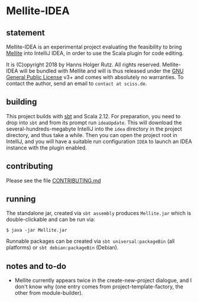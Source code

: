 # Mellite-IDEA

## statement

Mellite-IDEA is an experimental project evaluating the feasibility to bring [Mellite](https://github.com/Sciss/Mellite/)
into IntelliJ IDEA, in order to use the Scala plugin for code editing.

It is (C)opyright 2018 by Hanns Holger Rutz. All rights reserved. Mellite-IDEA will be bundled with Mellite and will
is thus released under 
the [GNU General Public License](http://github.com/Sciss/Mellite/blob/master/licenses/Mellite-License.txt) v3+ and 
comes with absolutely no warranties. To contact the author, send an email to `contact at sciss.de`.

## building

This project builds with [sbt](http://scala-sbt.org/) and Scala 2.12. For preparation, you need to drop into
`sbt` and from its prompt run `ideaUpdate`. This will download the several-hundreds-megabyte IntelliJ into the
`idea` directory in the project directory, and thus take a while. Then you can open the project root in IntelliJ,
and you will have a suitable run configuration `IDEA` to launch an IDEA instance with the plugin enabled.

## contributing

Please see the file [CONTRIBUTING.md](CONTRIBUTING.md)

## running

The standalone jar, created via `sbt assembly` produces `Mellite.jar` which is double-clickable and can be run via:

    $ java -jar Mellite.jar

Runnable packages can be created via `sbt universal:packageBin` (all platforms) or `sbt debian:packageBin` (Debian).

## notes and to-do

- Mellite currently appears twice in the create-new-project dialogue, and I don't know why
  (one entry comes from project-template-factory, the other from module-builder).
  